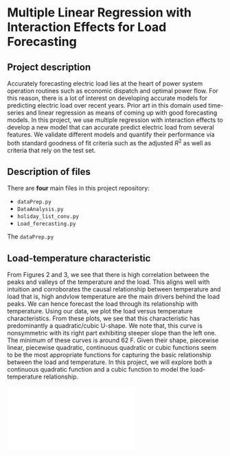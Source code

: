 # Multiple Linear Regression with Interaction Effects for Load Forecasting


## Project description
Accurately forecasting electric load lies at the heart of  power  system  operation  routines  such  as  economic  dispatch and optimal power flow. For this reason, there is a lot of interest  on  developing  accurate  models for  predicting  electric  load  over  recent  years.  Prior  art  in  this domain used time-series and linear regression as means of coming up  with  good  forecasting  models.  In this project, we use multiple regression with interaction effects to develop a new model that can accurate predict electric load from several features.  We  validate  different  models  and  quantify  their  performance  via both standard  goodness of fit criteria such as the adjusted $R^2$ as well as criteria that rely on the test set. 


## Description of files

There are **four** main files in this project repository:

- `dataPrep.py`
- `DataAnalysis.py`
- `holiday_list_conv.py`
- `Load_forecasting.py`

The `dataPrep.py` 


## Load-temperature characteristic

From Figures 2 and 3, we see that there is high correlation between the peaks and valleys of the temperature and the load. This  aligns  well  with  intuition  and  corroborates  the  causal relationship  between  temperature  and  load  that  is,  high  andvlow  temperature  are  the  main  drivers  behind  the  load  peaks. We  can  hence  forecast  the  load  through  its  relationship  with temperature. Using  our  data,  we  plot  the  load  versus  temperature  characteristics. From these  plots,  we  see  that  this  characteristic  has  predominantly  a  quadratic/cubic  U-shape.  We  note  that,  this curve  is  nonsymmetric  with  its right  part  exhibiting  steeper  slope  than  the  left  one.  The minimum  of  these  curves  is  around  62  F.  Given  their  shape, piecewise linear, piecewise quadratic, continuous quadratic or cubic functions seem to be the most appropriate functions for capturing the basic relationship between the load and temperature. In this project, we will explore both a continuous  quadratic  function and a cubic function to  model  the  load-temperature  relationship. 

![alt text](load_temp.pdf)
